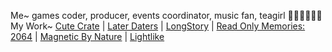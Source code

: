 Me~ games coder, producer, events coordinator, music fan, teagirl  🍵🎶🏡✨👗📐  
My Work~ [Cute Crate](https://caidence.itch.io/cutecrate) | [Later Daters](https://www.nintendo.com/games/detail/later-daters-switch/) | [LongStory](https://www.nintendo.com/games/detail/longstory-a-dating-game-for-the-real-world-switch/) | [Read Only Memories: 2064](https://www.playstation.com/en-us/games/read-only-memories-ps4/) | [Magnetic By Nature](https://store.steampowered.com/app/296510/Magnetic_By_Nature/) | [Lightlike](https://mxashlynn.itch.io/lightlike)
